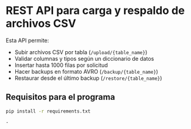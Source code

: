 # REST API para carga y respaldo de archivos CSV

Esta API permite:

- Subir archivos CSV por tabla (`/upload/{table_name}`)
- Validar columnas y tipos según un diccionario de datos
- Insertar hasta 1000 filas por solicitud
- Hacer backups en formato AVRO (`/backup/{table_name}`)
- Restaurar desde el último backup (`/restore/{table_name}`)

## Requisitos para el programa

```bash
pip install -r requirements.txt

-